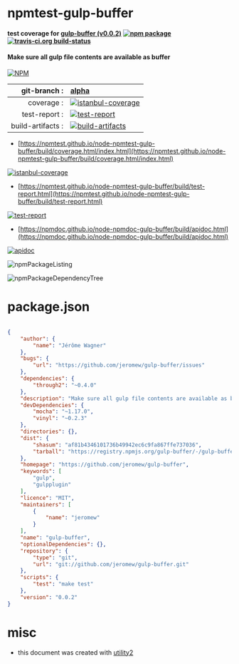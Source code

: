 # npmtest-gulp-buffer

#### test coverage for  [gulp-buffer (v0.0.2)](https://github.com/jeromew/gulp-buffer)  [![npm package](https://img.shields.io/npm/v/npmtest-gulp-buffer.svg?style=flat-square)](https://www.npmjs.org/package/npmtest-gulp-buffer) [![travis-ci.org build-status](https://api.travis-ci.org/npmtest/node-npmtest-gulp-buffer.svg)](https://travis-ci.org/npmtest/node-npmtest-gulp-buffer)

#### Make sure all gulp file contents are available as buffer

[![NPM](https://nodei.co/npm/gulp-buffer.png?downloads=true&downloadRank=true&stars=true)](https://www.npmjs.com/package/gulp-buffer)

| git-branch : | [alpha](https://github.com/npmtest/node-npmtest-gulp-buffer/tree/alpha)|
|--:|:--|
| coverage : | [![istanbul-coverage](https://npmtest.github.io/node-npmtest-gulp-buffer/build/coverage.badge.svg)](https://npmtest.github.io/node-npmtest-gulp-buffer/build/coverage.html/index.html)|
| test-report : | [![test-report](https://npmtest.github.io/node-npmtest-gulp-buffer/build/test-report.badge.svg)](https://npmtest.github.io/node-npmtest-gulp-buffer/build/test-report.html)|
| build-artifacts : | [![build-artifacts](https://npmtest.github.io/node-npmtest-gulp-buffer/glyphicons_144_folder_open.png)](https://github.com/npmtest/node-npmtest-gulp-buffer/tree/gh-pages/build)|

- [https://npmtest.github.io/node-npmtest-gulp-buffer/build/coverage.html/index.html](https://npmtest.github.io/node-npmtest-gulp-buffer/build/coverage.html/index.html)

[![istanbul-coverage](https://npmtest.github.io/node-npmtest-gulp-buffer/build/screenCapture.buildCi.browser.%252Ftmp%252Fbuild%252Fcoverage.lib.html.png)](https://npmtest.github.io/node-npmtest-gulp-buffer/build/coverage.html/index.html)

- [https://npmtest.github.io/node-npmtest-gulp-buffer/build/test-report.html](https://npmtest.github.io/node-npmtest-gulp-buffer/build/test-report.html)

[![test-report](https://npmtest.github.io/node-npmtest-gulp-buffer/build/screenCapture.buildCi.browser.%252Ftmp%252Fbuild%252Ftest-report.html.png)](https://npmtest.github.io/node-npmtest-gulp-buffer/build/test-report.html)

- [https://npmdoc.github.io/node-npmdoc-gulp-buffer/build/apidoc.html](https://npmdoc.github.io/node-npmdoc-gulp-buffer/build/apidoc.html)

[![apidoc](https://npmdoc.github.io/node-npmdoc-gulp-buffer/build/screenCapture.buildCi.browser.%252Ftmp%252Fbuild%252Fapidoc.html.png)](https://npmdoc.github.io/node-npmdoc-gulp-buffer/build/apidoc.html)

![npmPackageListing](https://npmtest.github.io/node-npmtest-gulp-buffer/build/screenCapture.npmPackageListing.svg)

![npmPackageDependencyTree](https://npmtest.github.io/node-npmtest-gulp-buffer/build/screenCapture.npmPackageDependencyTree.svg)



# package.json

```json

{
    "author": {
        "name": "Jérôme Wagner"
    },
    "bugs": {
        "url": "https://github.com/jeromew/gulp-buffer/issues"
    },
    "dependencies": {
        "through2": "~0.4.0"
    },
    "description": "Make sure all gulp file contents are available as buffer",
    "devDependencies": {
        "mocha": "~1.17.0",
        "vinyl": "~0.2.3"
    },
    "directories": {},
    "dist": {
        "shasum": "af81b4346101736b49942ec6c9fa867ffe737036",
        "tarball": "https://registry.npmjs.org/gulp-buffer/-/gulp-buffer-0.0.2.tgz"
    },
    "homepage": "https://github.com/jeromew/gulp-buffer",
    "keywords": [
        "gulp",
        "gulpplugin"
    ],
    "licence": "MIT",
    "maintainers": [
        {
            "name": "jeromew"
        }
    ],
    "name": "gulp-buffer",
    "optionalDependencies": {},
    "repository": {
        "type": "git",
        "url": "git://github.com/jeromew/gulp-buffer.git"
    },
    "scripts": {
        "test": "make test"
    },
    "version": "0.0.2"
}
```



# misc
- this document was created with [utility2](https://github.com/kaizhu256/node-utility2)
